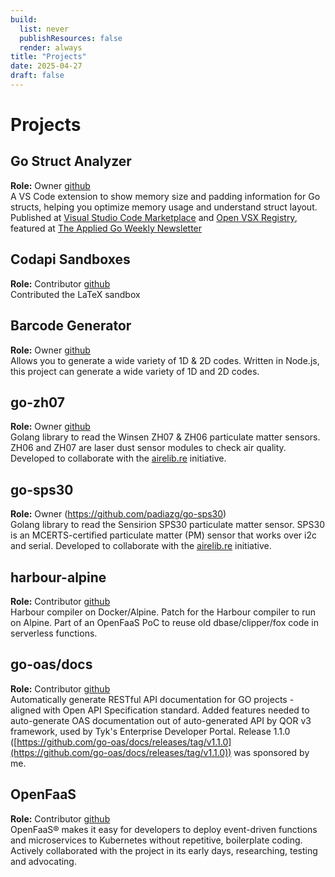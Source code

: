 ```yaml
---
build:
  list: never
  publishResources: false
  render: always
title: "Projects"
date: 2025-04-27
draft: false
---
```


# Projects

## Go Struct Analyzer
**Role:** Owner  [github](https://github.com/padiazg/go-struct-analyzer)  
A VS Code extension to show memory size and padding information for Go structs, helping you optimize memory usage and understand struct layout.
Published at [Visual Studio Code Marketplace](https://marketplace.visualstudio.com/items?itemName=PatricioDiaz.go-struct-analyzer) and [Open VSX Registry](https://open-vsx.org/extension/PatricioDiaz/go-struct-analyzer), featured at [The Applied Go Weekly Newsletter](https://newsletter.appliedgo.net/archive/2025-06-22-go-before-you-wait/)

## Codapi Sandboxes
**Role:** Contributor  [github](https://github.com/nalgeon/sandboxes)  
Contributed the LaTeX sandbox

## Barcode Generator 
**Role:** Owner  [github](https://github.com/padiazg/barcode-generator)  
Allows you to generate a wide variety of 1D & 2D codes. Written in Node.js, this project can generate a wide variety of 1D and 2D codes.

## go-zh07
**Role:** Owner [github](https://github.com/padiazg/go-zh07)  
Golang library to read the Winsen ZH07 & ZH06 particulate matter sensors. ZH06 and ZH07 are laser dust sensor modules to check air quality. Developed to collaborate with the [airelib.re](https://airelib.re/) initiative.

## go-sps30
**Role:** Owner (https://github.com/padiazg/go-sps30)  
Golang library to read the Sensirion SPS30 particulate matter sensor. SPS30 is an MCERTS-certified particulate matter (PM) sensor that works over i2c and serial. Developed to collaborate with the [airelib.re](https://airelib.re/) initiative.

## harbour-alpine
**Role:** Contributor [github](https://github.com/padiazg/harbour-alpine)  
Harbour compiler on Docker/Alpine. Patch for the Harbour compiler to run on Alpine. Part of an OpenFaaS PoC to reuse old dbase/clipper/fox code in serverless functions.

## go-oas/docs
**Role:** Contributor  [github](https://github.com/go-oas/docs)  
Automatically generate RESTful API documentation for GO projects - aligned with Open API Specification standard. Added features needed to auto-generate OAS documentation out of auto-generated API by QOR v3 framework, used by Tyk's Enterprise Developer Portal. Release 1.1.0 ([https://github.com/go-oas/docs/releases/tag/v1.1.0](https://github.com/go-oas/docs/releases/tag/v1.1.0)) was sponsored by me.

## OpenFaaS
**Role:** Contributor  [github](https://github.com/openfaas/faas/blob/master/community.md)  
OpenFaaS® makes it easy for developers to deploy event-driven functions and microservices to Kubernetes without repetitive, boilerplate coding. Actively collaborated with the project in its early days, researching, testing and advocating.
